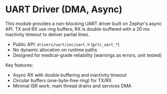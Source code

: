 # UART Driver (DMA, Async)

This module provides a non-blocking UART driver built on Zephyr's async API. TX and RX use
ring buffers; RX is double-buffered with a 20 ms inactivity timeout to deliver partial lines.

- Public API: `drivers/uart/inc/uart.h` (`grlc_uart_*`)
- No dynamic allocation on runtime paths
- Designed for medical-grade reliability (warnings as errors, unit tested)

Key features:
- Async RX with double buffering and inactivity timeout
- Circular buffers (one-byte-free ring) for TX/RX
- Minimal ISR work; main thread drains and services DMA
